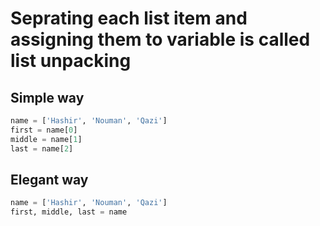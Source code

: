# Seprating each list item and assigning them to variable is called list unpacking

## Simple way

```python
name = ['Hashir', 'Nouman', 'Qazi']
first = name[0]
middle = name[1]
last = name[2]
```

## Elegant way

```python
name = ['Hashir', 'Nouman', 'Qazi']
first, middle, last = name
```
